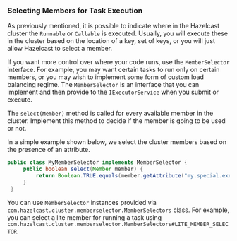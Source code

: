 
### Selecting Members for Task Execution

As previously mentioned, it is possible to indicate where in the Hazelcast cluster the `Runnable` or `Callable` is executed. Usually, you will execute these in the cluster based on the location of a key, set of keys, or you will just allow Hazelcast to select a member.

If you want more control over where your code runs, use the `MemberSelector` interface. For example, you may want certain tasks to run only on certain members, or you may wish to implement some form of custom load balancing regime.  The `MemberSelector` is an interface that you can implement and then provide to the `IExecutorService` when you submit or execute.

The `select(Member)` method is called for every available member in the cluster. Implement this method to decide if the member is going to be used or not.

In a simple example shown below, we select the cluster members based on the presence of an attribute.

```java
public class MyMemberSelector implements MemberSelector {
     public boolean select(Member member) {
         return Boolean.TRUE.equals(member.getAttribute("my.special.executor"));
     }
 }
```

You can use `MemberSelector` instances provided via `com.hazelcast.cluster.memberselector.MemberSelectors` class. For example, you can select a lite member for running a task using `com.hazelcast.cluster.memberselector.MemberSelectors#LITE_MEMBER_SELECTOR`.
